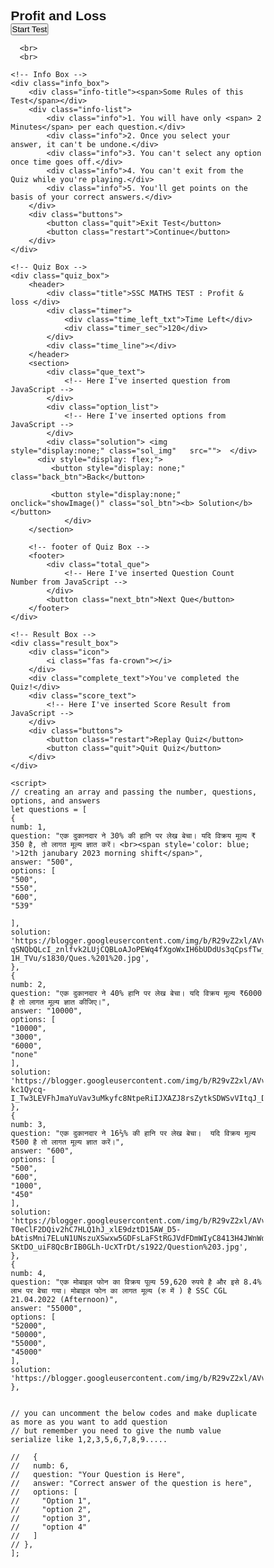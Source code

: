 
<html lang="hi">
<head>
    <meta charset="UTF-8">
    <meta name="viewport" content="width=device-width, initial-scale= 0.8">
    <title>SSC maths mock test | credit: codenepali</title>
    <!-- FontAweome CDN Link for Icons-->
  <!--  <link rel="stylesheet" href="https://cdnjs.cloudflare.com/ajax/libs/font-awesome/5.15.3/css/all.min.css"/>
-->
<style type="text/css">
/* importing google fonts */
@import url('https://fonts.googleapis.com/css2?family=Poppins:wght@200;300;400;500;600;700&display=swap');
*{
    margin: 0;
    padding: 0;
    box-sizing: border-box;
    font-family: 'Poppins', sans-serif;
}

body{
    background: #007bff;
}

::selection{
    color: #fff;
    background: #007bff;
}

.start_btn,
.info_box,
.quiz_box,
.result_box{
    position: absolute;
    top: 50%;
    left: 50%;
    transform: translate(-50%, -50%);
    box-shadow: 0 4px 8px 0 rgba(0, 0, 0, 0.2), 
                0 6px 20px 0 rgba(0, 0, 0, 0.19);
}

.info_box.activeInfo,
.quiz_box.activeQuiz,
.result_box.activeResult{
    opacity: 1;
    z-index: 5;
    pointer-events: auto;
    transform: translate(-50%, -50%) scale(1);
}

.start_btn button{
    font-size: 25px;
    font-weight: 500;
    color: #007bff;
    padding: 15px 30px;
    outline: none;
    border: none;
    border-radius: 5px;
    background: #fff;
    cursor: pointer;
}

.info_box{
    width: 400px;
    background: #fff;
    border-radius: 5px;
    
    opacity: 0;
    pointer-events: none;
    transition: all 0.3s ease;
}

.info_box .info-title{
    height: 60px;
    width: 100%;
    border-bottom: 1px solid lightgrey;
    display: flex;
    align-items: center;
    padding: 0 30px;
    border-radius: 5px 5px 0 0;
    font-size: 20px;
    font-weight: 600;
}

.info_box .info-list{
    padding: 15px 30px;
}

.info_box .info-list .info{
    margin: 5px 0;
    font-size: 17px;
}

.info_box .info-list .info span{
    font-weight: 600;
    color: #007bff;
}
.info_box .buttons{
    height: 60px;
    display: flex;
    align-items: center;
    justify-content: flex-end;
    padding: 0 30px;
    border-top: 1px solid lightgrey;
}

.info_box .buttons button{
    margin: 0 5px;
    height: 40px;
    width: 100px;
    font-size: 16px;
    font-weight: 500;
    cursor: pointer;
    border: none;
    outline: none;
    border-radius: 5px;
    border: 1px solid #007bff;
    transition: all 0.3s ease;
}

.quiz_box{
    width: 400px;
    background: #fff;
    border-radius: 5px;
transform: translate(-50%, -50%) scale(0.9);
    opacity: 0;
    pointer-events: none;
    transition: all 0.3s ease;
    overflow: hidden;
    
}

.quiz_box header{
    position: relative;
    z-index: 2;
    height: 70px;
    padding: 0 30px;
    background: #fff;
    border-radius: 5px 5px 0 0;
    display: flex;
    align-items: center;
    justify-content: space-between;
    box-shadow: 0px 3px 5px 1px rgba(0,0,0,0.1);
}

.quiz_box header .title{
    font-size: 20px;
    font-weight: 600;
    text-shadow: 2px 2px 1.6px #d7d9d7;
}

.quiz_box header .timer{
    color: #004085;
    background: #cce5ff;
    border: 1px solid #b8daff;
    height: 45px;
    padding: 0 8px;
    border-radius: 5px;
    display: flex;
    align-items: center;
    justify-content: space-between;
    width: 145px;
}

.quiz_box header .timer .time_left_txt{
    font-weight: 400;
    font-size: 17px;
    user-select: none;
}

.quiz_box header .timer .timer_sec{
    font-size: 18px;
    font-weight: 500;
    height: 30px;
    width: 45px;
    color: #fff;
    border-radius: 5px;
    line-height: 30px;
    text-align: center;
    background-image: linear-gradient(to right, #681be3, #9a1be3) ;
    border: 1px solid #343a40;
    user-select: none;
}

.quiz_box header .time_line{
    position: absolute;
    bottom: 0px;
    left: 0px;
    height: 5px;
    background-color: #48e81c;
 
}




section{
    padding: 25px 30px 20px 30px;
    background: #fff;
}

section .que_text{
    font-size: 18px;
    font-weight: 600;
}

section .option_list{
    padding: 20px 0px;
    display: block;   
}

section .option_list .option{
    background: aliceblue;
    border: 1px solid #84c5fe;
    border-radius: 5px;
    padding: 8px 15px;
    font-size: 17px;
    margin-bottom: 15px;
    cursor: pointer;
    transition: all 0.3s ease;
    display: flex;
    align-items: center;
    justify-content: space-between;
}

section .option_list .option:last-child{
    margin-bottom: 0px;
}

section .option_list .option:hover{
    color: #004085;
    background: #5bafeb;
    border: 1px solid black;
}

section .option_list .option.correct{
    color: black;
    background: #5fc76f;
    border: 2px solid black;
}

section .option_list .option.incorrect{
    color: white;
    background: #db4848;
    border: 2px solid black;
}

section .option_list .option.disabled{
    pointer-events: none;
}

section .option_list .option .icon{
    height: 26px;
    width: 26px;
    border: 2px solid transparent;
    border-radius: 50%;
    text-align: center;
    font-size: 13px;
    pointer-events: none;
    transition: all 0.3s ease;
    line-height: 24px;
}
.option_list .option .icon.tick{
    color: #23903c;
    border-color: #23903c;
    background: #d4edda;
}

.option_list .option .icon.cross{
    color: #a42834;
    background: #f8d7da;
    border-color: #a42834;
}

footer{
    height: 60px;
    padding: 0 30px;
    display: flex;
    align-items: center;
    justify-content: space-between;
    border-top: 1px solid lightgrey;
}

footer .total_que span{
    display: flex;
    user-select: none;
}

footer .total_que span p{
    font-weight: 500;
    padding: 0 5px;
}

footer .total_que span p:first-child{
    padding-left: 0px;
}

footer button{
    height: 40px;
    padding: 0 13px;
    font-size: 18px;
    font-weight: 400;
    cursor: pointer;
    border: none;
    outline: none;
    color: #fff;
    border-radius: 5px;
    background: #007bff;
    border: 1px solid #007bff;
    line-height: 10px;
    opacity: 0;
    pointer-events: none;
    transform: scale(0.95);
    transition: all 0.3s ease;
}

footer button:hover{
    background: #0263ca;
}

footer button.show{
    opacity: 1;
    pointer-events: auto;
    transform: scale(1);
}

.result_box{
    background: #fff;
    border-radius: 5px;
    display: flex;
    padding: 25px 30px;
    width: 450px;
    align-items: center;
    flex-direction: column;
    justify-content: center;
    transform: translate(-50%, -50%) scale(1.0);
    opacity: 0;
    pointer-events: none;
    transition: all 0.3s ease;
}

.result_box .icon{
    font-size: 100px;
    color: #007bff;
    margin-bottom: 10px;
}

.result_box .complete_text{
    font-size: 20px;
    font-weight: 500;
}

.result_box .score_text span{
    display: flex;
    margin: 10px 0;
    font-size: 18px;
    font-weight: 500;
}

.result_box .score_text span p{
    padding: 0 4px;
    font-weight: 600;
}

.result_box .buttons{
    display: flex;
    margin: 20px 0;
}

.result_box .buttons button{
    margin: 0 10px;
    height: 45px;
    padding: 0 20px;
    font-size: 18px;
    font-weight: 500;
    cursor: pointer;
    border: none;
    outline: none;
    border-radius: 5px;
    border: 1px solid #007bff;
    transition: all 0.3s ease;
}

.buttons button.restart{
    color: #fff;
    background: #007bff;
}

.buttons button.restart:hover{
    background: #0263ca;
}

.buttons button.quit{
    color: #007bff;
    background: #fff;
}

.buttons button.quit:hover{
    color: #fff;
    background: #007bff;
}


.sol_img{
width:100%;
height: auto;
box-shadow: 1px 2px 3px 3px #b7b6b8;
}

.sol_btn{
width: 150px;
height: 50px;
margin-top: 10px;
background-image: linear-gradient(to right, #138a76, #14b341);
color: white;
font-weight: bold;
border-radius: 8px;
padding: 1px;
margin-left: 30px;
text-shadow: 2px 1px 2px #c9c9c9;
font-size: 23px;
}

.back_btn{

width: 150px;
height: 50px;
text-shadow: 2px 1px 2px #c9c9c9;
margin-top: 10px;
background-image: linear-gradient(to right, #16a0db, #1278a3);
color: white;
font-weight: bold;
border-radius: 8px;
padding: 1px;
font-size: 23px;


}

body .chap_name_txt{
width: 300px;
height: 50px;
background-color: white;
text-shadow: 2px 2px 2px black;
color: #1ec2eb; 
padding: 5px;
font-weight: bold;
border-radius: 5px;
display: none;
text-align: center;
margin-top: 200px;
margin-left: 115px;
margin-bottom: 70px;
}

</style>






</head>
<body>
    <!-- start Quiz button -->
    <h2 class="chap_name_txt"> Profit and Loss</h2>
    <div class="start_btn"><button>Start Test</button></div>

      <br>
      <br>

    <!-- Info Box -->
    <div class="info_box">
        <div class="info-title"><span>Some Rules of this Test</span></div>
        <div class="info-list">
            <div class="info">1. You will have only <span> 2 Minutes</span> per each question.</div>
            <div class="info">2. Once you select your answer, it can't be undone.</div>
            <div class="info">3. You can't select any option once time goes off.</div>
            <div class="info">4. You can't exit from the Quiz while you're playing.</div>
            <div class="info">5. You'll get points on the basis of your correct answers.</div>
        </div>
        <div class="buttons">
            <button class="quit">Exit Test</button>
            <button class="restart">Continue</button>
        </div>
    </div>

    <!-- Quiz Box -->
    <div class="quiz_box">
        <header>
            <div class="title">SSC MATHS TEST : Profit & loss </div>
            <div class="timer">
                <div class="time_left_txt">Time Left</div>
                <div class="timer_sec">120</div>
            </div>
            <div class="time_line"></div>
        </header>
        <section>
            <div class="que_text">
                <!-- Here I've inserted question from JavaScript -->
            </div>
            <div class="option_list">
                <!-- Here I've inserted options from JavaScript -->
            </div>
            <div class="solution"> <img style="display:none;" class="sol_img"   src="">  </div>
          <div style="display: flex;">
             <button style="display: none;" class="back_btn">Back</button>
             
             <button style="display:none;" onclick="showImage()" class="sol_btn"><b> Solution</b></button>
                </div>
        </section>

        <!-- footer of Quiz Box -->
        <footer>
            <div class="total_que">
                <!-- Here I've inserted Question Count Number from JavaScript -->
            </div>
            <button class="next_btn">Next Que</button>
        </footer>
    </div>

    <!-- Result Box -->
    <div class="result_box">
        <div class="icon">
            <i class="fas fa-crown"></i>
        </div>
        <div class="complete_text">You've completed the Quiz!</div>
        <div class="score_text">
            <!-- Here I've inserted Score Result from JavaScript -->
        </div>
        <div class="buttons">
            <button class="restart">Replay Quiz</button>
            <button class="quit">Quit Quiz</button>
        </div>
    </div>
    
<script >

function showImage() {
  a = document.querySelector(".sol_img");
a.style.display = "block";
}

</script>

   <!--Inside this JavaScript file I've inserted Questions and Options only-->
    
    <script>
    // creating an array and passing the number, questions, options, and answers
    let questions = [
    {
    numb: 1,
    question: "एक दुकानदार ने 30% की हानि पर लेख बेचा। यदि विक्रय मूल्य ₹ 350 है, तो लागत मूल्य ज्ञात करें। <br><span style='color: blue;  '>12th janubary 2023 morning shift</span>",
    answer: "500",
    options: [
    "500",
    "550",
    "600",
    "539"
    
    ],
    solution: 'https://blogger.googleusercontent.com/img/b/R29vZ2xl/AVvXsEipE50PVYyPNo1vkccGul_7f_1YC4vKXAgG5KJxZzPGkocOlSqw0IN2VGoc57Lh6Axz7oFnKIANdZ7Mo5M2kX5-qSNQbQLcI_znlfvk2LUjCQBLoAJoPEWq4fXgoWxIH6bUDdUs3qCpsfTw_qgFeTdPLK8xJeOY0RbAdfiKllJbGjsoV695j-1H_TVu/s1830/Ques.%201%20.jpg',
    },
    {
    numb: 2,
    question: "एक दुकानदार ने 40% हानि पर लेख बेचा। यदि विक्रय मूल्य ₹6000 है तो लागत मूल्य ज्ञात कीजिए।",
    answer: "10000",
    options: [
    "10000",
    "3000",
    "6000",
    "none"
    ],
    solution: 'https://blogger.googleusercontent.com/img/b/R29vZ2xl/AVvXsEhCJKQvzuPtrm80bedr90dqLM9px27mrzTn5KyZ5z2klFCmAcwSJaQQk7Zi6Kp1w2bBVs8xVD4bUwnW1yGKsyEcahHcSsH20__v5WFBeZPPTN-kc1Qycq-I_Tw3LEVFhJmaYuVav3uMkyfc8NtpeRiIJXAZJ8rsZytkSDWSvVItqJ_DLFEbika9XDc0/s2029/question%202.jpg',
    },
    {
    numb: 3,
    question: "एक दुकानदार ने 16⅔% की हानि पर लेख बेचा।  यदि विक्रय मूल्य ₹500 है तो लागत मूल्य ज्ञात करें।",
    answer: "600",
    options: [
    "500",
    "600",
    "1000",
    "450"
    ],
    solution: 'https://blogger.googleusercontent.com/img/b/R29vZ2xl/AVvXsEgPeyDwK2zQF0AabBJEx2JyVz24lFhUmjO9FsDzDcAMi96-T0eClF2DQiv2hC7HLQ1hJ_xlE9dztD15AW_D5-bAtisMni7ELuN1UNszuXSwxw5GDFsLaFStRGJVdFDmWIyC8413H4JWnWdwHottk4ZZs43G2l9-SKtDO_uiF8QcBrIB0GLh-UcXTrDt/s1922/Question%203.jpg',
    },
    {
    numb: 4,
    question: "एक मोबाइल फोन का विक्रय पूल्य 59,620 रुपये है और इसे 8.4% लाभ पर बेचा गया। मोबाइल फोन का लागत मूल्य (रु में ) है SSC CGL 21.04.2022 (Afternoon)",
    answer: "55000",
    options: [
    "52000",
    "50000",
    "55000",
    "45000"
    ],
    solution: 'https://blogger.googleusercontent.com/img/b/R29vZ2xl/AVvXsEhAIwxC7RAwyx4hvq2Srk5hKIVXflDvM5_SEL0etM257AbknV6CRnT5FkVFu_uIedaeL1y2GhPKHa1OGKkFCAqEYcd_qa3fL2mEqvYEzqSUeNq5_ODc7zRXI6xwer0ObHmDMzZVEfp1blD5ZW2fPvQM9qNP3U2mt6m8wXRs57Ptp5EYECmNKFzkCh21/s2090/question%204.jpg',
    },
   
    
    // you can uncomment the below codes and make duplicate as more as you want to add question
    // but remember you need to give the numb value serialize like 1,2,3,5,6,7,8,9.....
    
    //   {
    //   numb: 6,
    //   question: "Your Question is Here",
    //   answer: "Correct answer of the question is here",
    //   options: [
    //     "Option 1",
    //     "option 2",
    //     "option 3",
    //     "option 4"
    //   ]
    // },
    ];
    
  </script>
    
 <script>

    // Inside this JavaScript file I've coded all Quiz Codes 
  
    //selecting all required elements
    const start_btn = document.querySelector(".start_btn button");
    const info_box = document.querySelector(".info_box");
    const exit_btn = info_box.querySelector(".buttons .quit");
    const continue_btn = info_box.querySelector(".buttons .restart");
    const quiz_box = document.querySelector(".quiz_box");
    const result_box = document.querySelector(".result_box");
    const option_list = document.querySelector(".option_list");
    const time_line = document.querySelector("header .time_line");
    const timeText = document.querySelector(".timer .time_left_txt");
    const timeCount = document.querySelector(".timer .timer_sec");
    
    const chap_name_txt = document.querySelector(".chap_name_txt");
    
    // if startQuiz button clicked""
    start_btn.onclick = ()=>{
    info_box.classList.add("activeInfo"); //show info box
    chap_name_txt.style.display = "block";
    }
    
    // if exitQuiz button clicked
    exit_btn.onclick = ()=>{
    info_box.classList.remove("activeInfo"); //hide info box
    }
    
    // if continueQuiz button clicked
    continue_btn.onclick = ()=>{
    info_box.classList.remove("activeInfo"); //hide info box
    quiz_box.classList.add("activeQuiz"); //show quiz box
    showQuetions(0); //calling showQestions function
    queCounter(1); //passing 1 parameter to queCounter
    startTimer(120); //calling startTimer function
    startTimerLine(0); //calling startTimerLine function
    chap_name_txt.style.display = "none";
    
    }
    
    let timeValue =  120;
    let que_count = 0;
    let que_numb = 1;
    let userScore = 0;
    let counter;
    let counterLine;
    let widthValue = 0;
    
    const restart_quiz = result_box.querySelector(".buttons .restart");
    const quit_quiz = result_box.querySelector(".buttons .quit");
    
    // if restartQuiz button clicked
    restart_quiz.onclick = ()=>{
    quiz_box.classList.add("activeQuiz"); //show quiz box
    result_box.classList.remove("activeResult"); //hide result box
    timeValue = 120; 
    que_count = 0;
    que_numb = 1;
    userScore = 0;
    widthValue = 0;
    showQuetions(que_count); //calling showQestions function
    queCounter(que_numb); //passing que_numb value to queCounter
    clearInterval(counter); //clear counter
    clearInterval(counterLine); //clear counterLine
    startTimer(timeValue); //calling startTimer function
    startTimerLine(widthValue); //calling startTimerLine function
    timeText.textContent = "Time Left"; //change the text of timeText to Time Left
    next_btn.classList.remove("show"); //hide the next button
    }
    
    // if quitQuiz button clicked
    quit_quiz.onclick = ()=>{
    window.location.reload(); //reload the current window
    }
    
    const sol_btn = document.querySelector("section .sol_btn");
    const next_btn = document.querySelector("footer .next_btn");
    const bottom_ques_counter = document.querySelector("footer .total_que");
    
    // if Next Que button clicked
    next_btn.onclick = ()=>{
    if(que_count < questions.length - 1){ //if question count is less than total question length
    que_count++; //increment the que_count value
    que_numb++; //increment the que_numb value
    showQuetions(que_count); //calling showQestions function
    queCounter(que_numb); //passing que_numb value to queCounter
    clearInterval(counter); //clear counter
    clearInterval(counterLine); //clear counterLine
    startTimer(timeValue); //calling startTimer function
    startTimerLine(widthValue); //calling startTimerLine function
    timeText.textContent = "Time Left"; //change the timeText to Time Left
    next_btn.classList.remove("show"); //hide the next button
    sol_btn.style.display = "none";
    a.style.display = "none";
    back_btn.style.display = "block";
    timeText.style.color = "black";
    time_line.style.background = "#48e81c";
    }else{
    back_btn.style.display = "block";
    clearInterval(counter); //clear counter
    clearInterval(counterLine); //clear counterLine
    showResult(); //calling showResult function
    }
    }
    
    
    const back_btn = document.querySelector("section .back_btn");
    // if previous Que button clicked
    back_btn.onclick = ()=>{
    if(que_count >  0){ //if question count is less than total question length
    que_count--; //increment the que_count value
    que_numb--; //increment the que_numb value
    showQuetions(que_count); //calling showQestions function
    queCounter(que_numb); //passing que_numb value to queCounter
     clearInterval(counter); //clear counter
     clearInterval(counterLine);//clear counter
     
    back_btn.style.display = "block";
    sol_btn.style.display = "block";
    a.style.display = "none";
    timeText.style.color = "black";
    time_line.style.background = "#48e81c";
    }
    else{
    back_btn.style.display = "none";
    }
    }
    
   
    
    
    
    
    
    // getting questions and options from array
    function showQuetions(index){
    const que_text = document.querySelector(".que_text");
    
    let solutionImage = document.querySelector(".solution .sol_img");
    
    let sol_tag = questions[index].solution;
    solutionImage.src = sol_tag;
    
    //creating a new span and div tag for question and option and passing the value using array index
    let que_tag = '<span>'+ questions[index].numb + ". " + questions[index].question +'</span>';
    let option_tag = '<div class="option"><span>'+ questions[index].options[0] +'</span></div>'
    + '<div class="option"><span>'+ questions[index].options[1] +'</span></div>'
    + '<div class="option"><span>'+ questions[index].options[2] +'</span></div>'
    + '<div class="option"><span>'+ questions[index].options[3] +'</span></div>';
    que_text.innerHTML = que_tag; //adding new span tag inside que_tag
    option_list.innerHTML = option_tag; //adding new div tag inside option_tag
    
    const option = option_list.querySelectorAll(".option");
    
    // set onclick attribute to all available options
    for(i=0; i < option.length; i++){
    option[i].setAttribute("onclick", "optionSelected(this)");
    }
    }
    // creating the new div tags which for icons
    let tickIconTag = '<div class="icon tick"><i class="fas fa-check"></i></div>';
    let crossIconTag = '<div class="icon cross"><i class="fas fa-times"></i></div>';
    
    //if user clicked on option
    function optionSelected(answer){
    clearInterval(counter); //clear counter
    clearInterval(counterLine); //clear counterLine
    let userAns = answer.textContent; //getting user selected option
    let correcAns = questions[que_count].answer; //getting correct answer from array
    const allOptions = option_list.children.length; //getting all option items
    
    if(userAns == correcAns){ //if user selected option is equal to array's correct answer
    userScore += 1; //upgrading score value with 1
    answer.classList.add("correct"); //adding green color to correct selected option
    answer.insertAdjacentHTML("beforeend", tickIconTag); //adding tick icon to correct selected option
    console.log("Correct Answer");
    console.log("Your correct answers = " + userScore);
    sol_btn.style.display = "block";
    back_btn.style.display = "block";
    }else{
    back_btn.style.display = "block";
    sol_btn.style.display = "block";
    answer.classList.add("incorrect"); //adding red color to correct selected option
    answer.insertAdjacentHTML("beforeend", crossIconTag); //adding cross icon to correct selected option
    console.log("Wrong Answer");
    
    for(i=0; i < allOptions; i++){
    if(option_list.children[i].textContent == correcAns){ //if there is an option which is matched to an array answer 
    option_list.children[i].setAttribute("class", "option correct"); //adding green color to matched option
    option_list.children[i].insertAdjacentHTML("beforeend", tickIconTag); //adding tick icon to matched option
    console.log("Auto selected correct answer.");
    }
    }
    }
    for(i=0; i < allOptions; i++){
    option_list.children[i].classList.add("disabled"); //once user select an option then disabled all options
    }
    next_btn.classList.add("show"); //show the next button if user selected any option
    }
    
    function showResult(){
    info_box.classList.remove("activeInfo"); //hide info box
    quiz_box.classList.remove("activeQuiz"); //hide quiz box
    result_box.classList.add("activeResult"); //show result box
    const scoreText = result_box.querySelector(".score_text");
    if (userScore > 3){ // if user scored more than 3
    //creating a new span tag and passing the user score number and total question number
    let scoreTag = '<span>and congrats! 🎉, You got <p>'+ userScore +'</p> out of <p>'+ questions.length +'</p></span>';
    scoreText.innerHTML = scoreTag;  //adding new span tag inside score_Text
    }
    else if(userScore > 1){ // if user scored more than 1
    let scoreTag = '<span>and nice 😎, You got <p>'+ userScore +'</p> out of <p>'+ questions.length +'</p></span>';
    scoreText.innerHTML = scoreTag;
    }
    else{ // if user scored less than 1
    let scoreTag = '<span>and sorry 😐, You got only <p>'+ userScore +'</p> out of <p>'+ questions.length +'</p></span>';
    scoreText.innerHTML = scoreTag;
    }
    }
    
    function startTimer(time){
    counter = setInterval(timer, 1000);
    function timer(){
    timeCount.textContent = time; //changing the value of timeCount with time value
    time--; //decrement the time value
    if(time < 9){ //if timer is less than 9
    let addZero = timeCount.textContent; 
    timeCount.textContent = "0" + addZero; //add a 0 before time value
 
    time_line.style.background = "red";
    }
    if(time < 0){ //if timer is less than 0
    clearInterval(counter); //clear counter
    timeText.textContent = "Time Off"; //change the time text to time off
    const allOptions = option_list.children.length; //getting all option items
    let correcAns = questions[que_count].answer; //getting correct answer from array
    sol_btn.style.display = "block";
    for(i=0; i < allOptions; i++){
    if(option_list.children[i].textContent == correcAns){ //if there is an option which is matched to an array answer
    option_list.children[i].setAttribute("class", "option correct"); //adding green color to matched option
    option_list.children[i].insertAdjacentHTML("beforeend", tickIconTag); //adding tick icon to matched option
    console.log("Time Off: Auto selected correct answer.");
    }
    }
    for(i=0; i < allOptions; i++){
    option_list.children[i].classList.add("disabled"); //once user select an option then disabled all options
    }
    next_btn.classList.add("show"); //show the next button if user selected any option
    }
    }
    }
    
    function startTimerLine(time){
    counterLine = setInterval(timer, 323);
    function timer(){
    time += 1; //upgrading time value with 1
    time_line.style.width = time + "px"; //increasing width of time_line with px by time value
    if(time > 549){ //if time value is greater than 549
    clearInterval(counterLine); //clear counterLine
    }
    }
    }
    
    function queCounter(index){
    //creating a new span tag and passing the question number and total question
    let totalQueCounTag = '<span><p>'+ index +'</p> of <p>'+ questions.length +'</p> Questions</span>';
    bottom_ques_counter.innerHTML = totalQueCounTag;  //adding new span tag inside bottom_ques_counter
    }
    
    
    
    
    </script>


</script>
</body>
</html>
